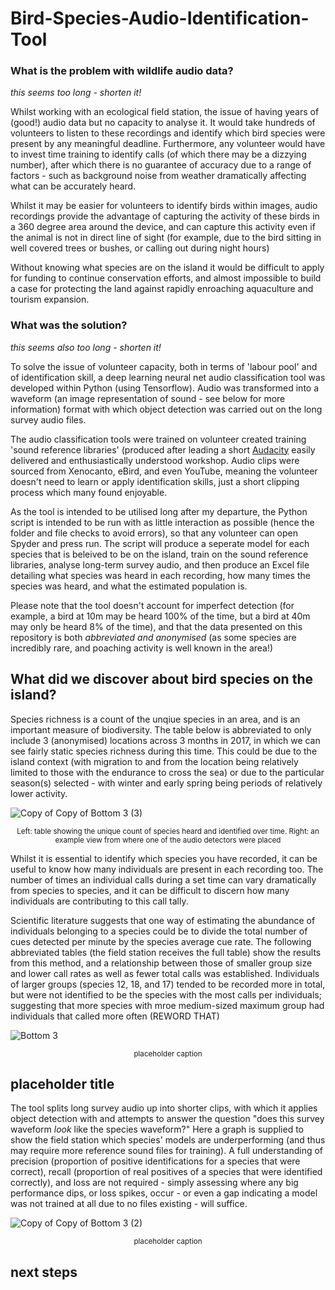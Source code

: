 # Bird-Species-Audio-Identification-Tool


### What is the problem with wildlife audio data?

_this seems too long - shorten it!_

Whilst working with an ecological field station, the issue of having years of (good!) audio data but no capacity to analyse it. It would take hundreds of volunteers to listen to these recordings and identify which bird species were present by any meaningful deadline. Furthermore, any volunteer would have to invest time training to identify calls (of which there may be a dizzying number), after which there is no guarantee of accuracy due to a range of factors - such as background noise from weather dramatically affecting what can be accurately heard.

Whilst it may be easier for volunteers to identify birds within images, audio recordings provide the advantage of capturing the activity of these birds in a 360 degree area around the device, and can capture this activity even if the animal is not in direct line of sight (for example, due to the bird sitting in well covered trees or bushes, or calling out during night hours) 

Without knowing what species are on the island it would be difficult to apply for funding to continue conservation efforts, and almost impossible to build a case for protecting the land against rapidly enroaching aquaculture and tourism expansion.

### What was the solution?

_this seems also too long - shorten it!_

To solve the issue of volunteer capacity, both in terms of 'labour pool' and of identification skill, a deep learning neural net audio classification tool was developed within Python (using Tensorflow). Audio was transformed into a waveform (an image representation of sound - see below for more information) format with which object detection was carried out on the long survey audio files. 

The audio classification tools were trained on volunteer created training 'sound reference libraries' (produced after leading a short [Audacity](https://www.audacityteam.org/) easily delivered and enthusiastically understood workshop. Audio clips were sourced from Xenocanto, eBird, and even YouTube, meaning the volunteer doesn't need to learn or apply identification skills, just a short clipping process which many found enjoyable.

As the tool is intended to be utilised long after my departure, the Python script is intended to be run with as little interaction as possible (hence the folder and file checks to avoid errors), so that any volunteer can open Spyder and press run. The script will produce a seperate model for each species that is beleived to be on the island, train on the sound reference libraries, analyse long-term survey audio, and then produce an Excel file detailing what species was heard in each recording, how many times the species was heard, and what the estimated population is.

Please note that the tool doesn't account for imperfect detection (for example, a bird at 10m may be heard 100% of the time, but a bird at 40m may only be heard 8% of the time), and that the data presented on this repository is both _abbreviated and anonymised_ (as some species are incredibly rare, and poaching activity is well known in the area!)

## What did we discover about bird species on the island?

Species richness is a count of the unqiue species in an area, and is an important measure of biodiversity. The table below is abbreviated to only include 3 (anonymised) locations across 3 months in 2017, in which we can see fairly static species richness during this time. This could be due to the island context (with migration to and from the location being relatively limited to those with the endurance to cross the sea) or due to the particular season(s) selected - with winter and early spring being periods of relatively lower activity.

![Copy of Copy of Bottom 3 (3)](https://user-images.githubusercontent.com/122735369/215264531-1eb4be82-d189-430c-9fc9-6dd15f8962fa.png)

<p align="center"><sup>Left: table showing the unique count of species heard and identified over time. Right: an example view from where one of the audio detectors were placed</sup></p>

Whilst it is essential to identify which species you have recorded, it can be useful to know how many individuals are present in each recording too. The number of times an individual calls during a set time can vary dramatically from species to species, and it can be difficult to discern how many individuals are contributing to this call tally.

Scientific literature suggests that one way of estimating the abundance of individuals belonging to a species could be to divide the total number of cues detected per minute by the species average cue rate. The following abbreviated tables (the field station receives the full table) show the results from this method, and a relationship between those of smaller group size and lower call rates as well as fewer total calls was established. Individuals of larger groups (species 12, 18, and 17) tended to be recorded more in total, but were not identified to be the species with the most calls per individuals; suggesting that more species with mroe medium-sized maximum group had individuals that called more often (REWORD THAT)

![Bottom 3](https://user-images.githubusercontent.com/122735369/215263543-9525ba62-15c4-4f82-a8e2-3bbc7b28d916.png)

<p align="center"><sup>placeholder caption</sup></p>

## placeholder title

The tool splits long survey audio up into shorter clips, with which it applies object detection with and attempts to answer the question "does this survey waveform _look_ like the species waveform?" Here a graph is supplied to show the field station which species' models are underperforming (and thus may require more reference sound files for training). A full understanding of precision (proportion of positive identifications for a species that were correct), recall (proportion of real positives of a species that were identified correctly), and loss are not required - simply assessing where any big performance dips, or loss spikes, occur - or even a gap indicating a model was not trained at all due to no files existing - will suffice.

![Copy of Copy of Bottom 3 (2)](https://user-images.githubusercontent.com/122735369/215263692-78bd5a51-9120-4ff6-b6d3-6f26c6bbf132.png)
<p align="center"><sup>placeholder caption</sup></p>

## next steps



